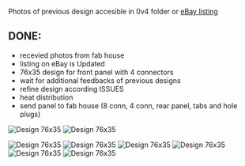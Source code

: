Photos of previous design accesible in 0v4 folder or [eBay listing](http://www.ebay.com/itm/NO-STOCK-LimeSDR-enclosure-front-rear-panel-case-rtl-sdr-myriad-hackrf-airspy-/112088499793) 

## DONE:
- recevied photos from fab house
- listing on eBay is Updated
- 76x35 design for front panel with 4 connectors
- wait for additional feedbacks of previous designs
- refine design according ISSUES
- heat distribution
- send panel to fab house (8 conn, 4 conn, rear panel, tabs and hole plugs)

![Design 76x35](https://github.com/luftek/LimeSDR-USB/raw/master/hardware/plug/1v2/Enclosure/0v5_76x35_+4conn/images/front.png)
![Design 76x35](https://github.com/luftek/LimeSDR-USB/raw/master/hardware/plug/1v2/Enclosure/0v5_76x35_+4conn/images/rear.png)

![Design 76x35](https://github.com/luftek/LimeSDR-USB/raw/master/hardware/plug/1v2/Enclosure/0v5_76x35_+4conn/images/2016-09-24_17_04_53-3D_Viewer.png)
![Design 76x35](https://github.com/luftek/LimeSDR-USB/raw/master/hardware/plug/1v2/Enclosure/0v5_76x35_+4conn/images/2016-09-24_17_05_11-3D_Viewer.png)
![Design 76x35](https://github.com/luftek/LimeSDR-USB/raw/master/hardware/plug/1v2/Enclosure/0v5_76x35_+4conn/images/2016-09-24_17_05_53-3D_Viewer.png)
![Design 76x35](https://github.com/luftek/LimeSDR-USB/raw/master/hardware/plug/1v2/Enclosure/0v5_76x35_+4conn/images/2016-09-24_17_06_20-Greenshot_capture_form.png)
![Design 76x35](https://github.com/luftek/LimeSDR-USB/raw/master/hardware/plug/1v2/Enclosure/0v5_76x35_+4conn/images/2016-09-24_17_07_07-3D_Viewer.png)
![Design 76x35](https://github.com/luftek/LimeSDR-USB/raw/master/hardware/plug/1v2/Enclosure/0v5_76x35_+4conn/images/2016-09-24_17_07_21-3D_Viewer.png)